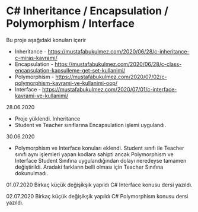 # C# Inheritance / Encapsulation / Polymorphism / Interface
Bu proje aşağıdaki konuları içerir
* Inheritance -  https://mustafabukulmez.com/2020/06/28/c-inheritance-c-miras-kavrami/
* Encapsulation - https://mustafabukulmez.com/2020/06/28/c-class-encapsulation-kapsulleme-get-set-kullanimi/
* Polymorphism - https://mustafabukulmez.com/2020/07/02/c-polymorphism-kavrami-ve-kullanimi-oop/
* Interface - https://mustafabukulmez.com/2020/07/01/c-interface-kavrami-ve-kullanimi/


28.06.2020
* Proje yüklendi. Inheritance 
* Student ve Teacher sınıflarına Encapsulation işlemi uygulandı. 


30.06.2020
* Polymorphism ve Interface konuları eklendi. Student sınıfı ile Teacher sınıfı aynı işlemleri yapan kodlara sahipti ancak Polymorphism ve Interface Student Sınıfına uygulandığından dolayı neredeyse tamamen değiştirildi. Aradaki farkların belli olması için Teacher Sınıfına dokunulmadı.


01.07.2020
Birkaç küçük değişikşik yapıldı
C# Interface konusu dersi yazıldı. 

02.07.2020
Birkaç küçük değişikşik yapıldı
C# Polymorphism konusu dersi yazıldı. 
